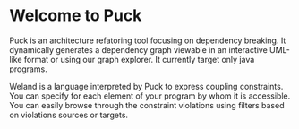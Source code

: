 # Welcome to Puck

Puck is an architecture refatoring tool focusing on dependency breaking. It dynamically generates a dependency graph viewable in an interactive UML-like format or using our graph explorer. It currently target only java programs.

Weland is a language interpreted by Puck to express coupling constraints. You can specify for each element of your program by whom it is accessible. You can easily browse through the constraint violations using filters based on violations sources or targets.


